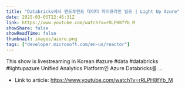 ```yaml
---
title: "Databricks에서 엔드투엔드 데이터 파이프라인 빌드 | Light Up Azure"
date: 2025-03-05T22:46:31Z
link: https://www.youtube.com/watch?v=rRLPH8fYb_M
showShare: false
showReadTime: false
thumbnail: images/azure.png
tags: ["developer.microsoft.com/en-us/reactor"]
---
```

This show is livestreaming in Korean #azure #data #databricks #lightupazure Unified Analytics Platform인 Azure Databricks를 ...

- Link to article: https://www.youtube.com/watch?v=rRLPH8fYb_M